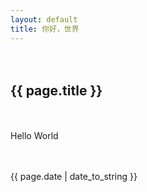 ```yaml
---
layout: default
title: 你好，世界
---
```

　　<h2>{{ page.title }}</h2>
　　<p>Hello World</p>
　　<p>{{ page.date | date_to_string }}</p>
